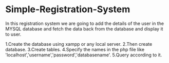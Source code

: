 # Simple-Registration-System
In this registration system we are going to add the details of the user in the MYSQL database and fetch the data back from the database and display it to user.

1.Create the database using xampp or any local server.
2.Then create database.
3.Create tables.
4.Specify the names in the php file like 'localhost','username','password','databasename'.
5.Query according to it.
